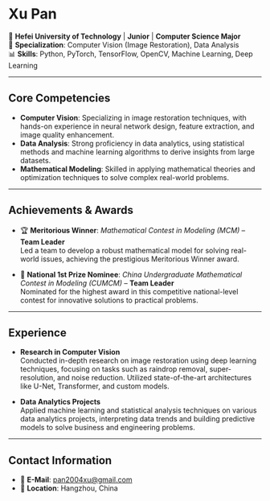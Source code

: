 # **Xu Pan**

📍 **Hefei University of Technology** | **Junior** | **Computer Science Major**  
👀 **Specialization**: Computer Vision (Image Restoration), Data Analysis  
📊 **Skills**: Python, PyTorch, TensorFlow, OpenCV, Machine Learning, Deep Learning

---

## **Core Competencies**

- **Computer Vision**: Specializing in image restoration techniques, with hands-on experience in neural network design, feature extraction, and image quality enhancement.
- **Data Analysis**: Strong proficiency in data analytics, using statistical methods and machine learning algorithms to derive insights from large datasets.
- **Mathematical Modeling**: Skilled in applying mathematical theories and optimization techniques to solve complex real-world problems.

---

## **Achievements & Awards**

- 🏆 **Meritorious Winner**: *Mathematical Contest in Modeling (MCM)* – **Team Leader**  
  Led a team to develop a robust mathematical model for solving real-world issues, achieving the prestigious Meritorious Winner award.
  
- 🏅 **National 1st Prize Nominee**: *China Undergraduate Mathematical Contest in Modeling (CUMCM)* – **Team Leader**  
  Nominated for the highest award in this competitive national-level contest for innovative solutions to practical problems.

---

## **Experience**

- **Research in Computer Vision**  
  Conducted in-depth research on image restoration using deep learning techniques, focusing on tasks such as raindrop removal, super-resolution, and noise reduction. Utilized state-of-the-art architectures like U-Net, Transformer, and custom models.

- **Data Analytics Projects**  
  Applied machine learning and statistical analysis techniques on various data analytics projects, interpreting data trends and building predictive models to solve business and engineering problems.

---

## **Contact Information**

- 📧 **E-Mail**: pan2004xu@gmail.com  
- 📍 **Location**: Hangzhou, China

